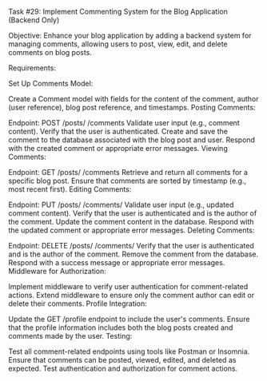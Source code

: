 Task #29: Implement Commenting System for the Blog Application (Backend Only)

Objective:
Enhance your blog application by adding a backend system for managing comments, allowing users to post, view, edit, and delete comments on blog posts.

Requirements:

Set Up Comments Model:

Create a Comment model with fields for the content of the comment, author (user reference), blog post reference, and timestamps.
Posting Comments:

Endpoint: POST /posts/
/comments
Validate user input (e.g., comment content).
Verify that the user is authenticated.
Create and save the comment to the database associated with the blog post and user.
Respond with the created comment or appropriate error messages.
Viewing Comments:

Endpoint: GET /posts/
/comments
Retrieve and return all comments for a specific blog post.
Ensure that comments are sorted by timestamp (e.g., most recent first).
Editing Comments:

Endpoint: PUT /posts/
/comments/
Validate user input (e.g., updated comment content).
Verify that the user is authenticated and is the author of the comment.
Update the comment content in the database.
Respond with the updated comment or appropriate error messages.
Deleting Comments:

Endpoint: DELETE /posts/
/comments/
Verify that the user is authenticated and is the author of the comment.
Remove the comment from the database.
Respond with a success message or appropriate error messages.
Middleware for Authorization:

Implement middleware to verify user authentication for comment-related actions.
Extend middleware to ensure only the comment author can edit or delete their comments.
Profile Integration:

Update the GET /profile endpoint to include the user's comments.
Ensure that the profile information includes both the blog posts created and comments made by the user.
Testing:

Test all comment-related endpoints using tools like Postman or Insomnia.
Ensure that comments can be posted, viewed, edited, and deleted as expected.
Test authentication and authorization for comment actions.
